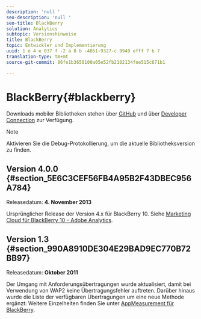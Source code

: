 ```yaml
---
description: 'null '
seo-description: 'null '
seo-title: BlackBerry
solution: Analytics
subtopic: Versionshinweise
title: BlackBerry
topic: Entwickler und Implementierung
uuid: 1 e 4 e 037 f -2 a 8 b -4051-9327-c 9949 efff 7 b 7
translation-type: tm+mt
source-git-commit: 86fe1b3650100a05e52fb2102134fee515c871b1

---
```



# BlackBerry{#blackberry}

Downloads mobiler Bibliotheken stehen über [GitHub](https://github.com/Adobe-Marketing-Cloud/mobile-services) und über [Developer Connection](https://marketing.adobe.com/developer/gallery/marketing-cloud-for-blackberry-10-adobe-analytics) zur Verfügung.

>[!NOTE]
>
>Aktivieren Sie die Debug-Protokollierung, um die aktuelle Bibliotheksversion zu finden.

## Version 4.0.0 {#section_5E6C3CEF56FB4A95B2F43DBEC956A784}

Releasedatum: **4. November 2013**

Ursprünglicher Release der Version 4.x für BlackBerry 10. Siehe [Marketing Cloud für BlackBerry 10 – Adobe Analytics](https://marketing.adobe.com/developer/gallery/marketing-cloud-for-blackberry-10-adobe-analytics).

## Version 1.3 {#section_990A8910DE304E29BAD9EC770B72BB97}

Releasedatum: **Oktober 2011**

Der Umgang mit Anforderungsübertragungen wurde aktualisiert, damit bei Verwendung von WAP2 keine Übertragungsfehler auftreten. Darüber hinaus wurde die Liste der verfügbaren Übertragungen um eine neue Methode ergänzt: Weitere Einzelheiten finden Sie unter [AppMeasurement für BlackBerry](https://marketing.adobe.com/resources/help/en_US/sc/appmeasurement/blackberry/oms_sc_appmeasure_blackberry.pdf).
